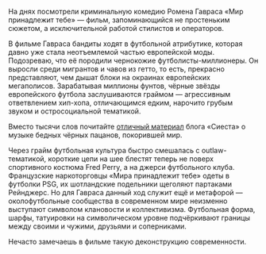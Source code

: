 
​​На днях посмотрели криминальную комедию Ромена Гавраса «Мир принадлежит тебе» — фильм, запоминающийся не простеньким сюжетом, а исключительной работой стилистов и операторов.

В фильме Гавраса бандиты ходят в футбольной атрибутике, которая давно уже стала неотъемлемой частью европейской моды. Подозреваю, что её породили чернокожие футболисты-миллионеры. Он выросли среди мигрантов и чавов из гетто, то есть, прекрасно представляют, чем дышат блоки на окраинах европейских мегаполисов. Зарабатывая миллионы фунтов, чёрные звёзды европейского футбола заслушиваются граймом — агрессивным ответвлением хип-хопа, отличающимся едким, нарочито грубым звуком и остросоциальной тематикой. 

Вместо тысячи слов почитайте [отличный материал][1] блога «Сиеста» о музыке бедных чёрных пацанов, покорившей мир.

Через грайм футбольная культура быстро смешалась с outlaw-тематикой, короткие цепи на шее блестят теперь не поверх спортивного костюма Fred Perry, а на джерси футбольного клуба. Французские наркоторговцы «Мира принадлежит тебе» одеты в футболки PSG, их шотландские подельники щеголяют партаками Рейнджерс. Но для Гавраса данный ход служит ещё и метафорой — околофутбольные сообщества в современном мире неизменно выступают символом клановости и коллективизма. Футбольная форма, шарфы, татуировки на символическом уровне подчёркивают границы между своими и чужими, друзьями и соперниками.

Нечасто замечаешь в фильме такую деконструкцию современности.

[1]:	https://www.sports.ru/tribuna/blogs/laprimeranotes/1905069.html